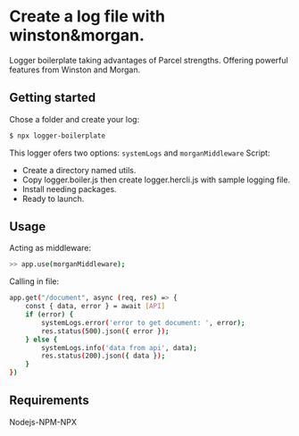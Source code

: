 
# Create a log file with winston&morgan.

Logger boilerplate taking advantages of Parcel strengths.
Offering powerful features from Winston and Morgan.

## Getting started

Chose a folder and create your log:

```bash
$ npx logger-boilerplate
```
This logger ofers two options: `systemLogs` and `morganMiddleware`
Script: 
- Create a directory named utils.
- Copy logger.boiler.js then create logger.hercli.js with sample logging file.
- Install needing packages.
- Ready to launch.

## Usage
Acting as middleware: 
```bash
>> app.use(morganMiddleware);
```

Calling in file:
```bash
app.get("/document", async (req, res) => {
    const { data, error } = await [API]
    if (error) {
        systemLogs.error('error to get document: ', error);
        res.status(500).json({ error });
    } else {
        systemLogs.info('data from api', data);
        res.status(200).json({ data });
    }
})
```

## Requirements
Nodejs-NPM-NPX 